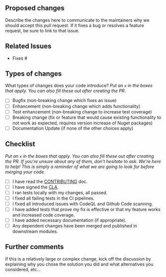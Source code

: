 ## Proposed changes

Describe the changes here to communicate to the maintainers why we should accept this pull request. If it fixes a bug or resolves a feature request, be sure to link to that issue.

## Related Issues

- Fixes #

## Types of changes

What types of changes does your code introduce?
_Put an `x` in the boxes that apply. You can also fill these out after creating the PR._

- [ ] Bugfix (non-breaking change which fixes an issue)
- [ ] Enhancement (non-breaking change which adds functionality)
- [ ] Test enhancement (non-breaking change to increase test coverage)
- [ ] Breaking change (fix or feature that would cause existing functionality to not work as expected, requires version increase of Nuget packages)
- [ ] Documentation Update (if none of the other choices apply)

## Checklist

_Put an `x` in the boxes that apply. You can also fill these out after creating the PR. If you're unsure about any of them, don't hesitate to ask. We're here to help! This is simply a reminder of what we are going to look for before merging your code._

- [ ] I have read the [CONTRIBUTING](https://github.com/OPCFoundation/UA-.NETStandard/blob/master/CONTRIBUTING.md) doc.
- [ ] I have signed the [CLA](https://opcfoundation.org/license/cla/ContributorLicenseAgreementv1.0.pdf).
- [ ] I ran tests locally with my changes, all passed.
- [ ] I fixed all failing tests in the CI pipelines. 
- [ ] I fixed all introduced issues with CodeQL and Github Code scanning.
- [ ] I have added tests that prove my fix is effective or that my feature works and increased code coverage.
- [ ] I have added necessary documentation (if appropriate).
- [ ] Any dependent changes have been merged and published in downstream modules.

## Further comments

If this is a relatively large or complex change, kick off the discussion by explaining why you chose the solution you did and what alternatives you considered, etc...
